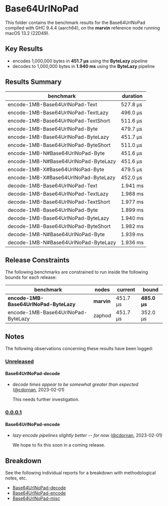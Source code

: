 # Base64UrlNoPad

This folder contains the benchmark results for the Base64UrlNoPad compiled with GHC 9.4.4 (aarch64), on the 
**marvin** reference node running macOS 13.2 (22D49).

## Key Results

* encodes 1,000,000 bytes in **451.7 μs** using the **ByteLazy** pipeline
* decodes to 1,000,000 bytes in **1.940 ms** using the **ByteLazy** pipeline

## Results Summary

| benchmark                            | duration |
| ------------------------------------ | -------- |
| encode-1MB-Base64UrlNoPad-Text       | 527.8 μs |
| encode-1MB-Base64UrlNoPad-TextLazy   | 496.0 μs |
| encode-1MB-Base64UrlNoPad-TextShort  | 511.6 μs |
| encode-1MB-Base64UrlNoPad-Byte       | 479.7 μs |
| encode-1MB-Base64UrlNoPad-ByteLazy   | 451.7 μs |
| encode-1MB-Base64UrlNoPad-ByteShort  | 511.0 μs |
| encode-1MB-N#Base64UrlNoPad-Byte     | 451.6 μs |
| encode-1MB-N#Base64UrlNoPad-ByteLazy | 451.6 μs |
| encode-1MB-X#Base64UrlNoPad-Byte     | 479.5 μs |
| encode-1MB-X#Base64UrlNoPad-ByteLazy | 452.0 μs |
| decode-1MB-Base64UrlNoPad-Text       | 1.941 ms |
| decode-1MB-Base64UrlNoPad-TextLazy   | 1.988 ms |
| decode-1MB-Base64UrlNoPad-TextShort  | 1.977 ms |
| decode-1MB-Base64UrlNoPad-Byte       | 1.899 ms |
| decode-1MB-Base64UrlNoPad-ByteLazy   | 1.940 ms |
| decode-1MB-Base64UrlNoPad-ByteShort  | 1.982 ms |
| decode-1MB-N#Base64UrlNoPad-Byte     | 1.939 ms |
| decode-1MB-N#Base64UrlNoPad-ByteLazy | 1.936 ms |

## Release Constraints

The following benchmarks are constrained to run inside the following bounds for each release:

| benchmark                              | nodes      | current  | bound        |
| -------------------------------------- | ---------- | -------- | ------------ |
| **encode-1MB-Base64UrlNoPad-ByteLazy** | **marvin** | 451.7 μs | **485.0 μs** |
| encode-1MB-Base64UrlNoPad-ByteLazy     | zaphod     | 451.7 μs | 352.0 μs     |

## Notes

The following observations concerning these results have been logged:

### [Unreleased]

#### Base64UrlNoPad-decode

* _decode times appear to be somewhat greater than expected_ ([@cdornan], 2023-02-01)

    This needs further investigation.

### [0.0.0.1]

#### Base64UrlNoPad-encode

* _lazy encode pipelines slightly better -- for now_ ([@cdornan], 2023-02-01)

    We hope to fix this soon in a coming release.

[Unreleased]: <https://github.com/cdornan/polymede-benchmarks>
[0.0.0.1]: <https://github.com/cdornan/polymede-benchmarks>
[@cdornan]: <https://github.com/cdornan>

## Breakdown

See the following individual reports for a breakdown with methodological notes, etc.

* [Base64UrlNoPad-decode]
* [Base64UrlNoPad-encode]
* [Base64UrlNoPad-misc]

[Base64UrlNoPad-encode]: <./Base64UrlNoPad-encode/index.html>
[Base64UrlNoPad-misc]: <./Base64UrlNoPad-misc/index.html>
[Base64UrlNoPad-decode]: <./Base64UrlNoPad-decode/index.html>

